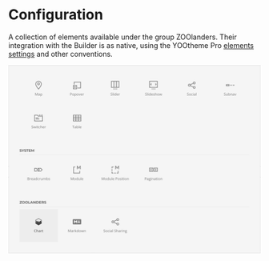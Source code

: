 # Configuration

A collection of elements available under the group ZOOlanders. Their integration with the Builder is as native, using the YOOtheme Pro [elements settings](https://yootheme.com/support/yootheme-pro/joomla/element-settings) and other conventions.

![Essential Elements](./assets/modal.png)
